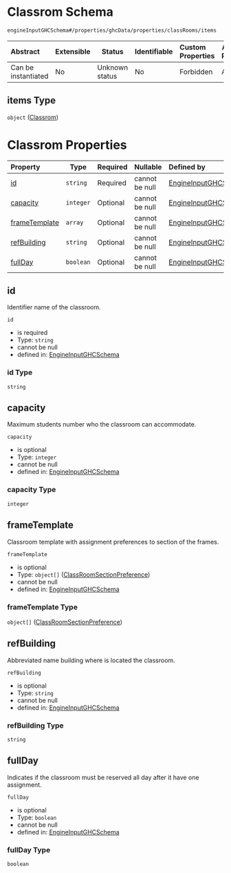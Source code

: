 # Classrom Schema

```txt
engineInputGHCSchema#/properties/ghcData/properties/classRooms/items
```




| Abstract            | Extensible | Status         | Identifiable | Custom Properties | Additional Properties | Access Restrictions | Defined In                                                         |
| :------------------ | ---------- | -------------- | ------------ | :---------------- | --------------------- | ------------------- | ------------------------------------------------------------------ |
| Can be instantiated | No         | Unknown status | No           | Forbidden         | Allowed               | none                | [ghc.schema.json\*](../out/ghc.schema.json "open original schema") |

## items Type

`object` ([Classrom](ghc-properties-ghcdata-properties-classroms-classrom.md))

# Classrom Properties

| Property                        | Type      | Required | Nullable       | Defined by                                                                                                                                                                                                   |
| :------------------------------ | --------- | -------- | -------------- | :----------------------------------------------------------------------------------------------------------------------------------------------------------------------------------------------------------- |
| [id](#id)                       | `string`  | Required | cannot be null | [EngineInputGHCSchema](ghc-properties-ghcdata-properties-classroms-classrom-properties-id.md "engineInputGHCSchema#/properties/ghcData/properties/classRooms/items/properties/id")                           |
| [capacity](#capacity)           | `integer` | Optional | cannot be null | [EngineInputGHCSchema](ghc-properties-ghcdata-properties-classroms-classrom-properties-capacity.md "engineInputGHCSchema#/properties/ghcData/properties/classRooms/items/properties/capacity")               |
| [frameTemplate](#frametemplate) | `array`   | Optional | cannot be null | [EngineInputGHCSchema](ghc-properties-ghcdata-properties-classroms-classrom-properties-classroomtemplate.md "engineInputGHCSchema#/properties/ghcData/properties/classRooms/items/properties/frameTemplate") |
| [refBuilding](#refbuilding)     | `string`  | Optional | cannot be null | [EngineInputGHCSchema](ghc-properties-ghcdata-properties-classroms-classrom-properties-refbuilding.md "engineInputGHCSchema#/properties/ghcData/properties/classRooms/items/properties/refBuilding")         |
| [fullDay](#fullday)             | `boolean` | Optional | cannot be null | [EngineInputGHCSchema](ghc-properties-ghcdata-properties-classroms-classrom-properties-fullday.md "engineInputGHCSchema#/properties/ghcData/properties/classRooms/items/properties/fullDay")                 |

## id

Identifier name of the classroom.


`id`

-   is required
-   Type: `string`
-   cannot be null
-   defined in: [EngineInputGHCSchema](ghc-properties-ghcdata-properties-classroms-classrom-properties-id.md "engineInputGHCSchema#/properties/ghcData/properties/classRooms/items/properties/id")

### id Type

`string`

## capacity

Maximum students number who the classroom can accommodate.


`capacity`

-   is optional
-   Type: `integer`
-   cannot be null
-   defined in: [EngineInputGHCSchema](ghc-properties-ghcdata-properties-classroms-classrom-properties-capacity.md "engineInputGHCSchema#/properties/ghcData/properties/classRooms/items/properties/capacity")

### capacity Type

`integer`

## frameTemplate

Classroom template with assignment preferences to section of the frames.


`frameTemplate`

-   is optional
-   Type: `object[]` ([ClassRoomSectionPreference](ghc-properties-ghcdata-properties-classroms-classrom-properties-classroomtemplate-classroomsectionpreference.md))
-   cannot be null
-   defined in: [EngineInputGHCSchema](ghc-properties-ghcdata-properties-classroms-classrom-properties-classroomtemplate.md "engineInputGHCSchema#/properties/ghcData/properties/classRooms/items/properties/frameTemplate")

### frameTemplate Type

`object[]` ([ClassRoomSectionPreference](ghc-properties-ghcdata-properties-classroms-classrom-properties-classroomtemplate-classroomsectionpreference.md))

## refBuilding

Abbreviated name building where is located the classroom.


`refBuilding`

-   is optional
-   Type: `string`
-   cannot be null
-   defined in: [EngineInputGHCSchema](ghc-properties-ghcdata-properties-classroms-classrom-properties-refbuilding.md "engineInputGHCSchema#/properties/ghcData/properties/classRooms/items/properties/refBuilding")

### refBuilding Type

`string`

## fullDay

Indicates if the classroom must be reserved all day after it have one assignment.


`fullDay`

-   is optional
-   Type: `boolean`
-   cannot be null
-   defined in: [EngineInputGHCSchema](ghc-properties-ghcdata-properties-classroms-classrom-properties-fullday.md "engineInputGHCSchema#/properties/ghcData/properties/classRooms/items/properties/fullDay")

### fullDay Type

`boolean`
